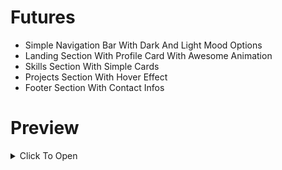 # Futures
- Simple Navigation Bar With Dark And Light Mood Options
- Landing Section With Profile Card With Awesome Animation
- Skills Section With Simple Cards
- Projects Section With Hover Effect
- Footer Section With Contact Infos

# Preview
<details>
  <summary>Click To Open</summary>
  
  ## Navbar

  <img width="100%" src="https://i.postimg.cc/dVyM0frS/navbar.png" alt="navbar">

  ## Landing

  <img width="100%" src="https://i.postimg.cc/zfC9CRdC/landing.png" alt="landing">

  ## Skills

  <img width="100%" src="https://i.postimg.cc/d0PbZ99Q/skills.png" alt="skills">

  ## Projects

  <img width="100%" src="https://i.postimg.cc/NMQZpfVW/projects.png" alt="projects">
  
  ## Footer

  <img width="100%" src="https://i.postimg.cc/pX7bRvhF/footer.png" alt="footer">
  
</details>